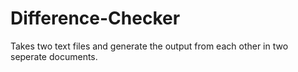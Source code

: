 # Difference-Checker
Takes two text files and generate the output from each other in two seperate documents.
